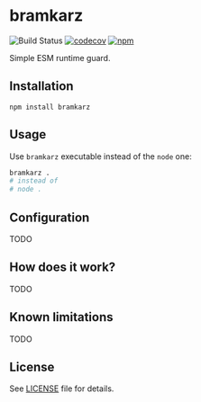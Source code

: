 # bramkarz

![Build Status](https://github.com/Comandeer/bramkarz/workflows/CI/badge.svg) [![codecov](https://codecov.io/gh/Comandeer/bramkarz/branch/main/graph/badge.svg)](https://codecov.io/gh/Comandeer/bramkarz) [![npm ](https://img.shields.io/npm/v/bramkarz.svg)](https://npmjs.com/package/bramkarz)

Simple ESM runtime guard.

## Installation

```shell
npm install bramkarz
```

## Usage

Use `bramkarz` executable instead of the `node` one:

```bash
bramkarz .
# instead of
# node .
```

## Configuration

TODO

## How does it work?

TODO

## Known limitations

TODO

## License

See [LICENSE](./LICENSE) file for details.
